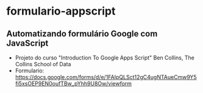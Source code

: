 # formulario-appscript
## Automatizando formulário Google com JavaScript
- Projeto do curso "Introduction To Google Apps Script" Ben Collins, The Collins School of Data
- Formulario: https://docs.google.com/forms/d/e/1FAIpQLSct12gC4ugNTAueCmw9Y5fi5xsOEP9EN0oufTBw_pYhh9U8Ow/viewform




